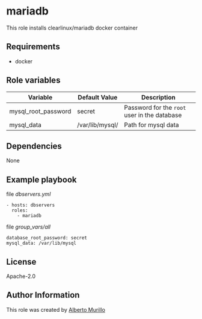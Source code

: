 # mariadb
This role installs clearlinux/mariadb docker container

## Requirements
* docker

## Role variables

Variable  | Default Value | Description
--------  | ------------- | -----------
mysql_root_password | secret | Password for the `root` user in the database
mysql_data | /var/lib/mysql/ | Path for mysql data

## Dependencies
None

## Example playbook
file *dbservers.yml*
```
- hosts: dbservers
  roles:
    - mariadb
```

file *group_vars/all*
```
database_root_password: secret
mysql_data: /var/lib/mysql
```

## License
Apache-2.0

## Author Information
This role was created by [Alberto Murillo](alberto.murillo.silva@intel.com)
